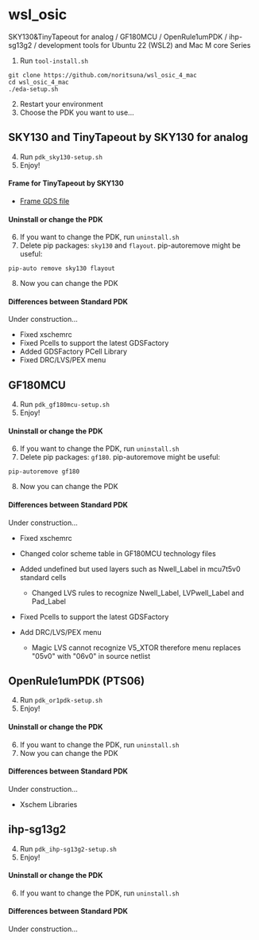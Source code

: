 # wsl_osic

SKY130&TinyTapeout for analog / GF180MCU / OpenRule1umPDK / ihp-sg13g2 / development tools for Ubuntu 22 (WSL2) and Mac M core Series

  1. Run `tool-install.sh`
```
git clone https://github.com/noritsuna/wsl_osic_4_mac
cd wsl_osic_4_mac
./eda-setup.sh
```

  2. Restart your environment
  3. Choose the PDK you want to use...

## SKY130 and TinyTapeout by SKY130 for analog
  4. Run `pdk_sky130-setup.sh`
  5. Enjoy!

#### Frame for TinyTapeout by SKY130
* [Frame GDS file](TT/gds/tt_um_username_projectname.gds)

#### Uninstall or change the PDK
  6. If you want to change the PDK, run `uninstall.sh`
  7. Delete pip packages: `sky130` and `flayout`.
     pip-autoremove might be useful:
```
pip-auto remove sky130 flayout
```
  8. Now you can change the PDK

#### Differences between Standard PDK

Under construction...
* Fixed xschemrc
* Fixed Pcells to support the latest GDSFactory
* Added GDSFactory PCell Library
* Fixed DRC/LVS/PEX menu

## GF180MCU
  4. Run `pdk_gf180mcu-setup.sh`
  5. Enjoy!
#### Uninstall or change the PDK
  6. If you want to change the PDK, run `uninstall.sh`
  7. Delete pip packages: `gf180`.
     pip-autoremove might be useful:
```
pip-autoremove gf180
```
  8. Now you can change the PDK

#### Differences between Standard PDK

Under construction...

* Fixed xschemrc
* Changed color scheme table in GF180MCU technology files
* Added undefined but used layers such as Nwell_Label in mcu7t5v0 standard cells
  * Changed LVS rules to recognize Nwell_Label, LVPwell_Label and Pad_Label

* Fixed Pcells to support the latest GDSFactory

* Add DRC/LVS/PEX menu
  * Magic LVS cannot recognize V5_XTOR therefore menu replaces "05v0" with "06v0" in source netlist

## OpenRule1umPDK (PTS06)
  4. Run `pdk_or1pdk-setup.sh`
  5. Enjoy!
#### Uninstall or change the PDK
  6. If you want to change the PDK, run `uninstall.sh`
  7. Now you can change the PDK

#### Differences between Standard PDK

Under construction...

* Xschem Libraries

## ihp-sg13g2
  4. Run `pdk_ihp-sg13g2-setup.sh`
  5. Enjoy!
#### Uninstall or change the PDK
  6. If you want to change the PDK, run `uninstall.sh`

#### Differences between Standard PDK

Under construction...
